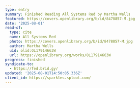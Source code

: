 ```yaml
---
type: entry
summary: Finished Reading All Systems Red by Martha Wells
featured: https://covers.openlibrary.org/b/id/8478857-M.jpg
date: '2025-08-01'
read-of:
  type: cite
  name: All Systems Red
  photo: https://covers.openlibrary.org/b/id/8478857-M.jpg
  author: Martha Wells
  uid: olid:OL17914663W
  url: https://openlibrary.org/works/OL17914663W
progress: finished
syndicate-to:
  - https://fed.brid.gy/
updated: '2025-08-01T14:50:05.336Z'
client_id: https://sparkles.sploot.com/
---
```


